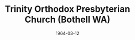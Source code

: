 ---
date: &id001 1964-03-12
end_date: null
location:
  address: 23211 South Meridian Avenue
  city: Bothell
  state: WA
minister:
- end: 1970-01-01
  name: D. Robert Lindberg
  start: 1964-01-01
  type: Pastor
- end: 1975-01-01
  name: Ronald McKenzie
  start: 1971-01-01
  type: Pastor
- end: 1992-01-01
  name: Patrick Morison
  start: 1976-01-01
  type: Pastor
- end: 1998-01-01
  name: Earl Vanderhoff
  start: 1993-01-01
  type: Pastor
- end: null
  name: Marc Renkema
  start: 1998-01-01
  type: Pastor
ministers:
- D. Robert Lindberg
- Ronald McKenzie
- Patrick Morison
- Earl Vanderhoff
- Marc Renkema
name: Trinity Orthodox Presbyterian Church
names:
- end: 1967-01-01
  name: Puget Sound OP Chapel
  start: 1964-03-12
- end: 1970-01-01
  name: Puget Sound OP Church
  start: 1967-01-01
- end: 1991-01-01
  name: Trinity OP Church
  start: 1970-01-01
- end: 1996-01-01
  name: New Life OPC
  start: 1991-01-01
- end: null
  name: Trinity OPC
  start: 1996-01-01
origination_date: *id001
raw_data: "WASHINGTON  Bothell\nTrinity Orthodox Presbyterian Church  (March 12, 1964\u2013\
  \ )\n(called Puget Sound OP Chapel, 1964\u20131967; Puget Sound OP Church, 1967\u2013\
  70; Trinity OP\nChurch, 1970\u20131991; New Life OPC, 1991\u201396; reverted to\
  \ Trinity OPC, 1996)\n23211 South Meridian Avenue\nPastors: D. Robert Lindberg,\
  \ 1964\u201370\nRonald McKenzie, 1971\u201375\nPatrick Morison (Supply), 1975\u2013\
  76\nPatrick Morison, 1976\u201392\nEarl Vanderhoff (Supply), 1992\u201393\nEarl\
  \ Vanderhoff, 1993\u201398\nMarc Renkema, 1998"
received_from: null
states:
- WA
status:
  active: true
  end_date: null
  reason: null
  received_from: null
  withdrawal_to: null
title: Trinity Orthodox Presbyterian Church (Bothell WA)
year_established:
- 1964

---